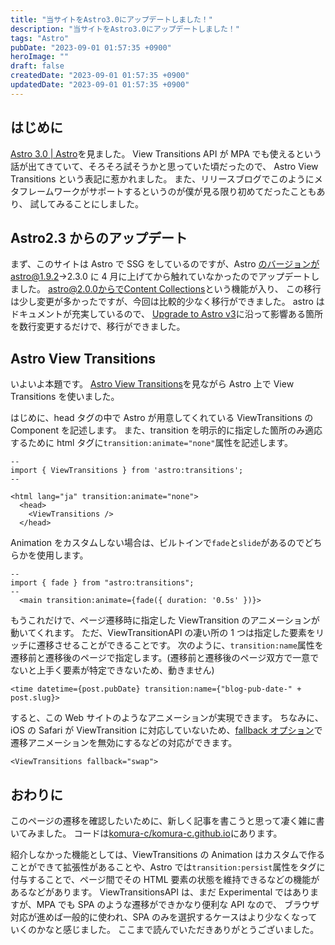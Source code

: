 ```yaml
---
title: "当サイトをAstro3.0にアップデートしました！"
description: "当サイトをAstro3.0にアップデートしました！"
tags: "Astro"
pubDate: "2023-09-01 01:57:35 +0900"
heroImage: ""
draft: false
createdDate: "2023-09-01 01:57:35 +0900"
updatedDate: "2023-09-01 01:57:35 +0900"
---
```


## はじめに

[Astro 3.0 | Astro](https://astro.build/blog/astro-3/)を見ました。
View Transitions API が MPA でも使えるという話が出てきていて、そろそろ試そうかと思っていた頃だったので、
Astro View Transitions という表記に惹かれました。
また、リリースブログでこのようにメタフレームワークがサポートするというのが僕が見る限り初めてだったこともあり、
試してみることにしました。

## Astro2.3 からのアップデート

まず、このサイトは Astro で SSG をしているのですが、Astro のバージョンがastro@1.9.2→2.3.0 に 4 月に上げてから触れていなかったのでアップデートしました。
astro@2.0.0からで[Content Collections](https://docs.astro.build/en/guides/content-collections/)という機能が入り、
この移行は少し変更が多かったですが、今回は比較的少なく移行ができました。
astro はドキュメントが充実しているので、
[Upgrade to Astro v3](https://docs.astro.build/en/guides/upgrade-to/v3/)に沿って影響ある箇所を数行変更するだけで、移行ができました。

## Astro View Transitions

いよいよ本題です。
[Astro View Transitions](https://docs.astro.build/en/guides/view-transitions/)を見ながら Astro 上で View Transitions を使いました。

はじめに、head タグの中で Astro が用意してくれている ViewTransitions の Component を記述します。
また、transition を明示的に指定した箇所のみ適応するために html タグに`transition:animate="none"`属性を記述します。

```astro
--
import { ViewTransitions } from 'astro:transitions';
--

<html lang="ja" transition:animate="none">
  <head>
    <ViewTransitions />
  </head>
```

Animation をカスタムしない場合は、ビルトインで`fade`と`slide`があるのでどちらかを使用します。

```astro
--
import { fade } from "astro:transitions";
--
  <main transition:animate={fade({ duration: '0.5s' })}>
```

もうこれだけで、ページ遷移時に指定した ViewTransition のアニメーションが動いてくれます。
ただ、ViewTransitionAPI の凄い所の 1 つは指定した要素をリッチに遷移させることができることです。
次のように、`transition:name`属性を遷移前と遷移後のページで指定します。(遷移前と遷移後のページ双方で一意でないと上手く要素が特定できないため、動きません)

```astro
<time datetime={post.pubDate} transition:name={"blog-pub-date-" + post.slug}>
```

すると、この Web サイトのようなアニメーションが実現できます。
ちなみに、iOS の Safari が ViewTransition に対応していないため、[fallback オプション](https://docs.astro.build/ja/guides/view-transitions/#%E3%83%95%E3%82%A9%E3%83%BC%E3%83%AB%E3%83%90%E3%83%83%E3%82%AF%E3%81%AE%E5%88%B6%E5%BE%A1)で遷移アニメーションを無効にするなどの対応ができます。

```astro
<ViewTransitions fallback="swap">
```

## おわりに

このページの遷移を確認したいために、新しく記事を書こうと思って凄く雑に書いてみました。
コードは[komura-c/komura-c.github.io](https://github.com/komura-c/komura-c.github.io)にあります。

紹介しなかった機能としては、ViewTransitions の Animation はカスタムで作ることができて拡張性があることや、Astro では`transition:persist`属性をタグに付与することで、ページ間でその HTML 要素の状態を維持できるなどの機能があるなどがあります。
ViewTransitionsAPI は、まだ Experimental ではありますが、MPA でも SPA のような遷移ができかなり便利な API なので、
ブラウザ対応が進めば一般的に使われ、SPA のみを選択するケースはより少なくなっていくのかなと感じました。
ここまで読んでいただきありがとうございました。

